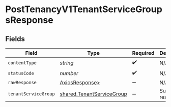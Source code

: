 # PostTenancyV1TenantServiceGroupsResponse


## Fields

| Field                                                                  | Type                                                                   | Required                                                               | Description                                                            |
| ---------------------------------------------------------------------- | ---------------------------------------------------------------------- | ---------------------------------------------------------------------- | ---------------------------------------------------------------------- |
| `contentType`                                                          | *string*                                                               | :heavy_check_mark:                                                     | N/A                                                                    |
| `statusCode`                                                           | *number*                                                               | :heavy_check_mark:                                                     | N/A                                                                    |
| `rawResponse`                                                          | [AxiosResponse>](https://axios-http.com/docs/res_schema)               | :heavy_minus_sign:                                                     | N/A                                                                    |
| `tenantServiceGroup`                                                   | [shared.TenantServiceGroup](../../models/shared/tenantservicegroup.md) | :heavy_minus_sign:                                                     | Successful response.                                                   |